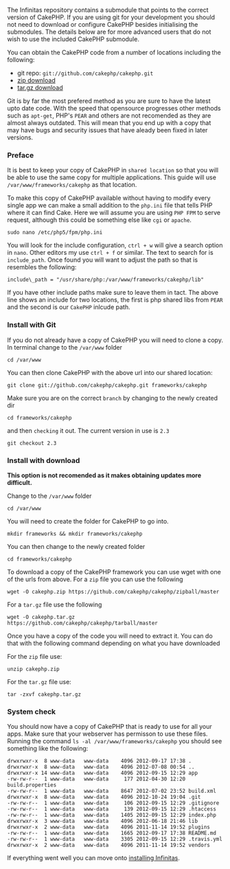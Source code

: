 The Infinitas repository contains a submodule that points to the correct version of CakePHP. If you are using git for your development you should not need to download or configure CakePHP besides initialising the submodules. The details below are for more advanced users that do not wish to use the included CakePHP submodule.

You can obtain the CakePHP code from a number of locations including the following:

- git repo: `git://github.com/cakephp/cakephp.git`
- [zip download](https://github.com/cakephp/cakephp/zipball/master)
- [tar.gz download](https://github.com/cakephp/cakephp/tarball/master)

Git is by far the most prefered method as you are sure to have the latest upto date code. With the speed that opensource progresses other methods such as `apt-get`, PHP's `PEAR` and others are not recomended as they are almost always outdated. This will mean that you end up with a copy that may have bugs and security issues that have aleady been fixed in later versions.

### Preface

It is best to keep your copy of CakePHP in `shared location` so that you will be able to use the same copy for multiple applications. This guide will use `/var/www/frameworks/cakephp` as that location.

To make this copy of CakePHP available without having to modify every single app we can make a small addition to the `php.ini` file that tells PHP where it can find Cake. Here we will assume you are using `PHP FPM` to serve request, although this could be something else like `cgi` or `apache`.

	sudo nano /etc/php5/fpm/php.ini

You will look for the include configuration, `ctrl + w` will give a search option in `nano`. Other editors my use `ctrl + f` or similar. The text to search for is `include_path`. Once found you will want to adjust the path so that is resembles the following:

	include\_path = "/usr/share/php:/var/www/frameworks/cakephp/lib"

If you have other include paths make sure to leave them in tact. The above line shows an include for two locations, the first is php shared libs from `PEAR` and the second is our `CakePHP` inlcude path.

### Install with Git

If you do not already have a copy of CakePHP you will need to clone a copy. In terminal change to the `/var/www` folder

	cd /var/www

You can then clone CakePHP with the above url into our shared location:

	git clone git://github.com/cakephp/cakephp.git frameworks/cakephp

Make sure you are on the correct `branch` by changing to the newly created dir

	cd frameworks/cakephp

and then `checking` it out. The current version in use is `2.3`

	git checkout 2.3

### Install with download

**This option is not recomended as it makes obtaining updates more difficult.**

Change to the `/var/www` folder

	cd /var/www

You will need to create the folder for CakePHP to go into.

	mkdir frameworks && mkdir frameworks/cakephp

You can then change to the newly created folder

	cd frameworks/cakephp

To download a copy of the CakePHP framework you can use wget with one of the urls from above. For a `zip` file you can use the following

	wget -O cakephp.zip https://github.com/cakephp/cakephp/zipball/master

For a `tar.gz` file use the following

	wget -O cakephp.tar.gz https://github.com/cakephp/cakephp/tarball/master

Once you have a copy of the code you will need to extract it. You can do that with the following command depending on what you have downloaded

For the `zip` file use:

	unzip cakephp.zip

For the `tar.gz` file use:

	tar -zxvf cakephp.tar.gz

### System check

You should now have a copy of CakePHP that is ready to use for all your apps. Make sure that your webserver has permisson to use these files. Running the command `ls -al /var/www/frameworks/cakephp` you should see something like the following:

	drwxrwxr-x  8 www-data   www-data    4096 2012-09-17 17:38 .
	drwxrwxr-x  8 www-data   www-data    4096 2012-07-08 00:54 ..
	drwxrwxr-x 14 www-data   www-data    4096 2012-09-15 12:29 app
	-rw-rw-r--  1 www-data   www-data     177 2012-04-30 12:20 build.properties
	-rw-rw-r--  1 www-data   www-data    8647 2012-07-02 23:52 build.xml
	drwxrwxr-x  8 www-data   www-data    4096 2012-10-24 19:04 .git
	-rw-rw-r--  1 www-data   www-data     106 2012-09-15 12:29 .gitignore
	-rw-rw-r--  1 www-data   www-data     139 2012-09-15 12:29 .htaccess
	-rw-rw-r--  1 www-data   www-data    1405 2012-09-15 12:29 index.php
	drwxrwxr-x  3 www-data   www-data    4096 2012-06-18 21:46 lib
	drwxrwxr-x  2 www-data   www-data    4096 2011-11-14 19:52 plugins
	-rw-rw-r--  1 www-data   www-data    1665 2012-09-17 17:38 README.md
	-rw-rw-r--  1 www-data   www-data    3305 2012-09-15 12:29 .travis.yml
	drwxrwxr-x  2 www-data   www-data    4096 2011-11-14 19:52 vendors

If everything went well you can move onto [installing Infinitas](/infinitas\_docs/Installer/installing-infinitas).